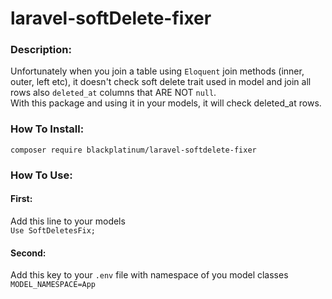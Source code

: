 # laravel-softDelete-fixer
### Description: 
Unfortunately when you join a table using `Eloquent` join methods (inner, outer, left etc), it doesn't check soft delete trait used in model and join all rows also `deleted_at` columns that ARE NOT `null`.   
With this package and using it in your models, it will check deleted_at rows.
### How To Install:
`composer require blackplatinum/laravel-softdelete-fixer`
### How To Use:
#### First:
Add this line to your models    
`Use SoftDeletesFix;`
#### Second:
Add this key to your `.env` file with namespace of you model classes 
`MODEL_NAMESPACE=App`
